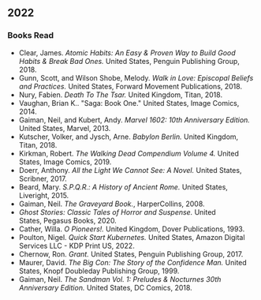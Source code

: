 ## 2022  

### Books Read  
 - Clear, James. *Atomic Habits: An Easy & Proven Way to Build Good Habits & Break Bad Ones.* United States, Penguin Publishing Group, 2018.  
 - Gunn, Scott, and Wilson Shobe, Melody. *Walk in Love: Episcopal Beliefs and Practices.* United States, Forward Movement Publications, 2018.  
 - Nury, Fabien. *Death To The Tsar.* United Kingdom, Titan, 2018.  
 - Vaughan, Brian K.. "Saga: Book One." United States, Image Comics, 2014.  
 - Gaiman, Neil, and Kubert, Andy. *Marvel 1602: 10th Anniversary Edition.* United States, Marvel, 2013.  
 - Kutscher, Volker, and Jysch, Arne. *Babylon Berlin.* United Kingdom, Titan, 2018.  
 - Kirkman, Robert. *The Walking Dead Compendium Volume 4.* United States, Image Comics, 2019.  
 - Doerr, Anthony. *All the Light We Cannot See: A Novel.* United States, Scribner, 2017.  
 - Beard, Mary. *S.P.Q.R.: A History of Ancient Rome.* United States, Liveright, 2015.  
 - Gaiman, Neil. *The Graveyard Book.*, HarperCollins, 2008.  
 - *Ghost Stories: Classic Tales of Horror and Suspense.* United States, Pegasus Books, 2020.  
 - Cather, Willa. *O Pioneers!.* United Kingdom, Dover Publications, 1993.  
 - Poulton, Nigel. *Quick Start Kubernetes.* United States, Amazon Digital Services LLC - KDP Print US, 2022.  
 - Chernow, Ron. *Grant.* United States, Penguin Publishing Group, 2017.  
 - Maurer, David. *The Big Con: The Story of the Confidence Man.* United States, Knopf Doubleday Publishing Group, 1999.
 - Gaiman, Neil. *The Sandman Vol. 1: Preludes & Nocturnes 30th Anniversary Edition.* United States, DC Comics, 2018.
